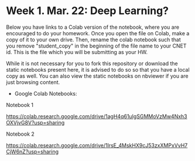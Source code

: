 # Week 1. Mar. 22: Deep Learning?

Below you have links to a Colab version of the notebook, where you are encouraged to do your homework. Once you open the file on Colab, make a copy of it to your own drive. Then, rename the colab notebook such that you remove "student_copy" in the beginning of the file name to your CNET id. This is the file which you will be submitting as your HW.

While it is not necessary for you to fork this repository or download the static notebooks present here, it is advised to do so so that you have a local copy as well. You can also view the static notebooks on nbviewer if you are just browsing content.


* Google Colab Notebooks:

Notebook 1

https://colab.research.google.com/drive/1agH4q61uIgSGMMoVzMw4Nxh3OXVjvG8V?usp=sharing

Notebook 2

https://colab.research.google.com/drive/1lrsE_4MskHX9cJ53zxXMPxVvH7CjW6nZ?usp=sharing
